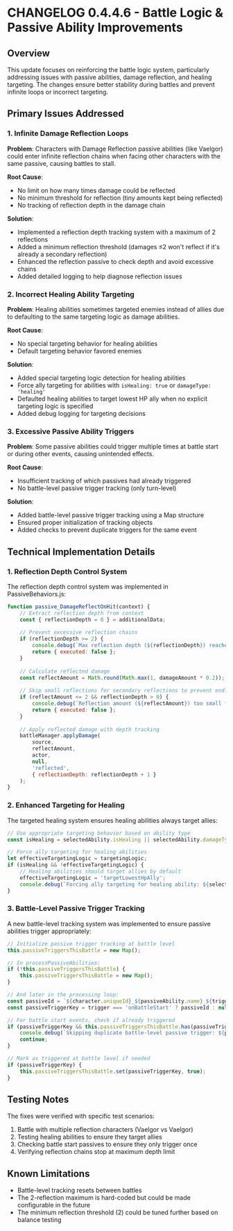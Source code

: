 # CHANGELOG 0.4.4.6 - Battle Logic & Passive Ability Improvements

## Overview
This update focuses on reinforcing the battle logic system, particularly addressing issues with passive abilities, damage reflection, and healing targeting. The changes ensure better stability during battles and prevent infinite loops or incorrect targeting.

## Primary Issues Addressed

### 1. Infinite Damage Reflection Loops
**Problem**: Characters with Damage Reflection passive abilities (like Vaelgor) could enter infinite reflection chains when facing other characters with the same passive, causing battles to stall.

**Root Cause**: 
- No limit on how many times damage could be reflected
- No minimum threshold for reflection (tiny amounts kept being reflected)
- No tracking of reflection depth in the damage chain

**Solution**:
- Implemented a reflection depth tracking system with a maximum of 2 reflections
- Added a minimum reflection threshold (damages ≤2 won't reflect if it's already a secondary reflection)
- Enhanced the reflection passive to check depth and avoid excessive chains
- Added detailed logging to help diagnose reflection issues

### 2. Incorrect Healing Ability Targeting
**Problem**: Healing abilities sometimes targeted enemies instead of allies due to defaulting to the same targeting logic as damage abilities.

**Root Cause**:
- No special targeting behavior for healing abilities
- Default targeting behavior favored enemies

**Solution**:
- Added special targeting logic detection for healing abilities
- Force ally targeting for abilities with `isHealing: true` or `damageType: 'healing'`
- Defaulted healing abilities to target lowest HP ally when no explicit targeting logic is specified
- Added debug logging for targeting decisions

### 3. Excessive Passive Ability Triggers
**Problem**: Some passive abilities could trigger multiple times at battle start or during other events, causing unintended effects.

**Root Cause**:
- Insufficient tracking of which passives had already triggered
- No battle-level passive trigger tracking (only turn-level)

**Solution**:
- Added battle-level passive trigger tracking using a Map structure
- Ensured proper initialization of tracking objects
- Added checks to prevent duplicate triggers for the same event

## Technical Implementation Details

### 1. Reflection Depth Control System
The reflection depth control system was implemented in PassiveBehaviors.js:

```javascript
function passive_DamageReflectOnHit(context) {
    // Extract reflection depth from context
    const { reflectionDepth = 0 } = additionalData;
    
    // Prevent excessive reflection chains
    if (reflectionDepth >= 2) {
        console.debug(`Max reflection depth (${reflectionDepth}) reached, stopping reflection chain`);
        return { executed: false };
    }
    
    // Calculate reflected damage
    const reflectAmount = Math.round(Math.max(1, damageAmount * 0.2));
    
    // Skip small reflections for secondary reflections to prevent endless chains
    if (reflectAmount <= 2 && reflectionDepth > 0) {
        console.debug(`Reflection amount (${reflectAmount}) too small for secondary reflection, stopping chain`);
        return { executed: false };
    }
    
    // Apply reflected damage with depth tracking
    battleManager.applyDamage(
        source,                  
        reflectAmount,          
        actor,                  
        null,                   
        'reflected',            
        { reflectionDepth: reflectionDepth + 1 }
    );
}
```

### 2. Enhanced Targeting for Healing
The targeted healing system ensures healing abilities always target allies:

```javascript
// Use appropriate targeting behavior based on ability type
const isHealing = selectedAbility.isHealing || selectedAbility.damageType === 'healing';

// Force ally targeting for healing abilities
let effectiveTargetingLogic = targetingLogic;
if (isHealing && !effectiveTargetingLogic) {
    // Healing abilities should target allies by default
    effectiveTargetingLogic = 'targetLowestHpAlly';
    console.debug(`Forcing ally targeting for healing ability: ${selectedAbility.name}`);
}
```

### 3. Battle-Level Passive Trigger Tracking
A new battle-level tracking system was implemented to ensure passive abilities trigger appropriately:

```javascript
// Initialize passive trigger tracking at battle level
this.passiveTriggersThisBattle = new Map();

// In processPassiveAbilities:
if (!this.passiveTriggersThisBattle) {
    this.passiveTriggersThisBattle = new Map();
}

// And later in the processing loop:
const passiveId = `${character.uniqueId}_${passiveAbility.name}_${trigger}`;
const passiveTriggerKey = trigger === 'onBattleStart' ? passiveId : null;

// For battle start events, check if already triggered
if (passiveTriggerKey && this.passiveTriggersThisBattle.has(passiveTriggerKey)) {
    console.debug(`Skipping duplicate battle-level passive trigger: ${passiveId}`);
    continue;
}

// Mark as triggered at battle level if needed
if (passiveTriggerKey) {
    this.passiveTriggersThisBattle.set(passiveTriggerKey, true);
}
```

## Testing Notes
The fixes were verified with specific test scenarios:

1. Battle with multiple reflection characters (Vaelgor vs Vaelgor)
2. Testing healing abilities to ensure they target allies
3. Checking battle start passives to ensure they only trigger once
4. Verifying reflection chains stop at maximum depth limit

## Known Limitations
- Battle-level tracking resets between battles
- The 2-reflection maximum is hard-coded but could be made configurable in the future
- The minimum reflection threshold (2) could be tuned further based on balance testing
